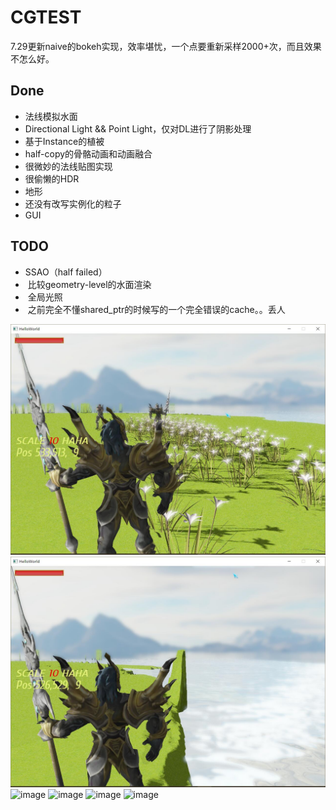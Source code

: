 # CGTEST

7.29更新naive的bokeh实现，效率堪忧，一个点要重新采样2000+次，而且效果不怎么好。

## Done
- 法线模拟水面
- Directional Light && Point Light，仅对DL进行了阴影处理
- 基于Instance的植被
- half-copy的骨骼动画和动画融合
- 很微妙的法线贴图实现
- 很偷懒的HDR
- 地形
- 还没有改写实例化的粒子
- GUI

## TODO
-  SSAO（half failed）
-  比较geometry-level的水面渲染
-  全局光照
-  之前完全不懂shared_ptr的时候写的一个完全错误的cache。。丢人

![image](./Pic/bloomFlower.jpg)
![image](./Pic/bloomWater.jpg)
![image](./Pic/bokeh1.bmp)
![image](./Pic/bokeh2.bmp)
![image](./Pic/bokeh3.bmp)
![image](./Pic/bokeh4.bmp)